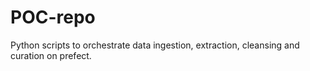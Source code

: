 # POC-repo
Python scripts to orchestrate data ingestion, extraction, cleansing and curation on prefect.
